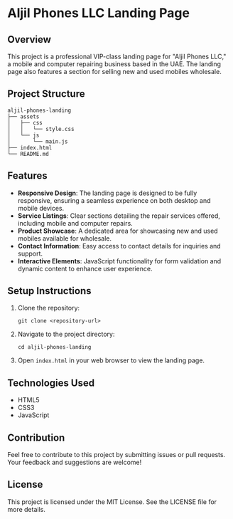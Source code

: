 # Aljil Phones LLC Landing Page

## Overview
This project is a professional VIP-class landing page for "Aljil Phones LLC," a mobile and computer repairing business based in the UAE. The landing page also features a section for selling new and used mobiles wholesale.

## Project Structure
```
aljil-phones-landing
├── assets
│   ├── css
│   │   └── style.css
│   └── js
│       └── main.js
├── index.html
└── README.md
```

## Features
- **Responsive Design**: The landing page is designed to be fully responsive, ensuring a seamless experience on both desktop and mobile devices.
- **Service Listings**: Clear sections detailing the repair services offered, including mobile and computer repairs.
- **Product Showcase**: A dedicated area for showcasing new and used mobiles available for wholesale.
- **Contact Information**: Easy access to contact details for inquiries and support.
- **Interactive Elements**: JavaScript functionality for form validation and dynamic content to enhance user experience.

## Setup Instructions
1. Clone the repository:
   ```
   git clone <repository-url>
   ```
2. Navigate to the project directory:
   ```
   cd aljil-phones-landing
   ```
3. Open `index.html` in your web browser to view the landing page.

## Technologies Used
- HTML5
- CSS3
- JavaScript

## Contribution
Feel free to contribute to this project by submitting issues or pull requests. Your feedback and suggestions are welcome!

## License
This project is licensed under the MIT License. See the LICENSE file for more details.